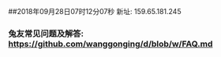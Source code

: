 ##2018年09月28日07时12分07秒 新址: 159.65.181.245
### 兔友常见问题及解答: https://github.com/wanggonging/d/blob/w/FAQ.md
